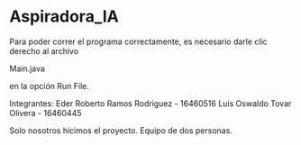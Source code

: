 # Aspiradora_IA

Para poder correr el programa correctamente, es necesario darle clic derecho al archivo 

Main.java

en la opción Run File.


Integrantes:
  Eder Roberto Ramos Rodriguez - 16460516
  Luis Oswaldo Tovar Olivera - 16460445
  
 Solo nosotros hicimos el proyecto. Equipo de dos personas.
